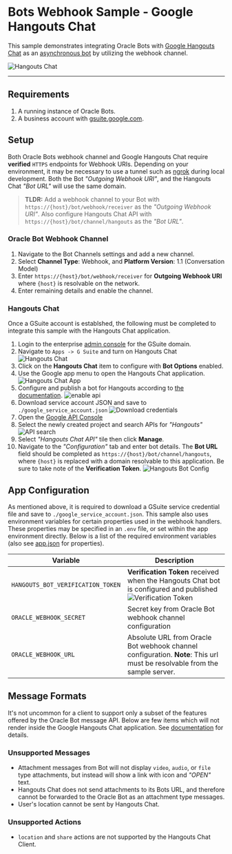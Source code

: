 # Bots Webhook Sample - Google Hangouts Chat

This sample demonstrates integrating Oracle Bots with
[Google Hangouts Chat](https://gsuite.google.com/products/chat/) as an
[asynchronous bot](https://developers.google.com/hangouts/chat/how-tos/bots-develop#asyncresponse) by utilizing the webhook channel.

![Hangouts Chat](./media/chat.png)

---

## Requirements

1. A running instance of Oracle Bots.
1. A business account with [gsuite.google.com](https://gsuite.google.com).

## Setup

Both Oracle Bots webhook channel and Google Hangouts Chat require **verified**
`HTTPS` endpoints for Webhook URIs. Depending on your environment, it may be necessary to use a tunnel such as [ngrok](https://ngrok.com/) during local development. Both the Bot _"Outgoing Webhook URI"_, and the Hangouts Chat _"Bot URL"_ will use the same domain.

> **TLDR:** Add a webhook channel to your Bot with `https://{host}/bot/webhook/receiver` as the _"Outgoing Webhook URI"_. Also configure Hangouts Chat API with `https://{host}/bot/channel/hangouts` as the _"Bot URL"_.

### Oracle Bot Webhook Channel

1. Navigate to the Bot Channels settings and add a new channel.
1. Select **Channel Type**: Webhook, and **Platform Version**: 1.1 (Conversation Model)
1. Enter `https://{host}/bot/webhook/receiver` for **Outgoing Webhook URI** where `{host}` is resolvable on the network.
1. Enter remaining details and enable the channel.

### Hangouts Chat

Once a GSuite account is establshed, the following must be completed
to integrate this sample with the Hangouts Chat application.

1. Login to the enterprise [admin console](https://admin.google.com/) for the GSuite domain.
1. Navigate to `Apps -> G Suite` and turn on Hangouts Chat ![Hangouts Chat](./media/hangouts-chat.png)
1. Click on the **Hangouts Chat** item to configure with **Bot Options** enabled.
1. Use the Google app menu to open the Hangouts Chat application. ![Hangouts Chat App](./media/hangouts-chat-app.png)
1. Configure and publish a bot for Hangouts according to [the documentation](https://developers.google.com/hangouts/chat/how-tos/bots-publish).
![enable api](./media/enable-hangouts-api.png)
1. Download service account JSON and save to `./google_service_account.json`
![Download credentials](./media/download-service-account.png)
1. Open the [Google API Console](https://console.developers.google.com/)
1. Select the newly created project and search APIs for _"Hangouts"_ ![API search](./media/google-api-search.png)
1. Select _"Hangouts Chat API"_ tile then click **Manage**.
1. Navigate to the _"Configuration"_ tab and enter bot details. The **Bot URL** field should be completed as `https://{host}/bot/channel/hangouts`, where `{host}` is replaced with a domain resolvable to this application. Be sure to take note of the **Verification Token**. ![Hangouts Bot Config](./media/hangouts-api-config.png)

## App Configuration

As mentioned above, it is required to download a GSuite service credential
file and save to `./google_service_account.json`. This sample also uses environment
variables for certain properties used in the webhook handlers. These properties
may be specified in an `.env` file, or set within the app environment directly.
Below is a list of the required environment variables
(also see [app.json](./config/app.json) for properties).

| Variable | Description |
|-|-|
| `HANGOUTS_BOT_VERIFICATION_TOKEN` | **Verification Token** received when the Hangouts Chat bot is configured and published ![Verification Token](./media/hangouts-verification-token.png) |
| `ORACLE_WEBHOOK_SECRET` | Secret key from Oracle Bot webhook channel configuration |
| `ORACLE_WEBHOOK_URL` | Absolute URL from Oracle Bot webhook channel configuration. **Note**: This url must be resolvable from the sample server. |

## Message Formats

It's not uncommon for a client to support only a subset of the features offered
by the Oracle Bot message API. Below are few items which will not render inside
the Google Hangouts Chat application. See [documentation](https://docs.oracle.com/en/cloud/paas/mobile-suite/use-chatbot/bot-channels.html#GUID-96CCA06D-0432-4F20-8CDD-E60161F46680) for details.

### Unsupported Messages

- Attachment messages from Bot will not display `video`, `audio`, or `file` type
attachments, but instead will show a link with icon and _"OPEN"_ text.
- Hangouts Chat does not send attachments to its Bots URL, and therefore cannot
be forwarded to the Oracle Bot as an attachment type messages.
- User's location cannot be sent by Hangouts Chat.

### Unsupported Actions

- `location` and `share` actions are not supported by the Hangouts Chat Client.